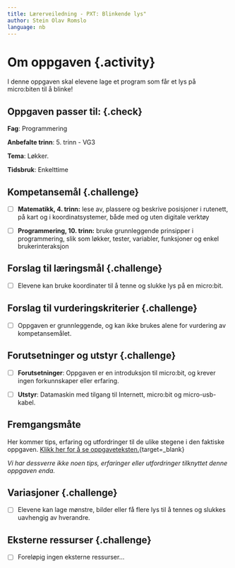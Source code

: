 ```yaml
---
title: Lærerveiledning - PXT: Blinkende lys"
author: Stein Olav Romslo
language: nb
---
```



# Om oppgaven {.activity}

I denne oppgaven skal elevene lage et program som får et lys på micro:biten til
å blinke!

## Oppgaven passer til: {.check}

__Fag__: Programmering

__Anbefalte trinn__: 5. trinn - VG3

__Tema__: Løkker.

__Tidsbruk__: Enkelttime

## Kompetansemål {.challenge}

- [ ] __Matematikk, 4. trinn:__ lese av, plassere og beskrive posisjoner i
  rutenett, på kart og i koordinatsystemer, både med og uten digitale verktøy

- [ ] __Programmering, 10. trinn:__ bruke grunnleggende prinsipper i
  programmering, slik som løkker, tester, variabler, funksjoner og enkel
  brukerinteraksjon

## Forslag til læringsmål {.challenge}

- [ ] Elevene kan bruke koordinater til å tenne og slukke lys på en micro:bit.

## Forslag til vurderingskriterier {.challenge}

- [ ] Oppgaven er grunnleggende, og kan ikke brukes alene for vurdering av
  kompetansemålet.

## Forutsetninger og utstyr {.challenge}

- [ ] __Forutsetninger__: Oppgaven er en introduksjon til micro:bit, og krever
  ingen forkunnskaper eller erfaring.

- [ ] __Utstyr__: Datamaskin med tilgang til Internett, micro:bit og
  micro-usb-kabel.

## Fremgangsmåte

Her kommer tips, erfaring og utfordringer til de ulike stegene i den faktiske
oppgaven. [Klikk her for å se
oppgaveteksten.](../blinkende_lys.html){target=_blank}

_Vi har dessverre ikke noen tips, erfaringer eller utfordringer tilknyttet denne
oppgaven enda._

## Variasjoner {.challenge}

- [ ] Elevene kan lage mønstre, bilder eller få flere lys til å tennes og
  slukkes uavhengig av hverandre.

## Eksterne ressurser {.challenge}

- [ ] Foreløpig ingen eksterne ressurser...
